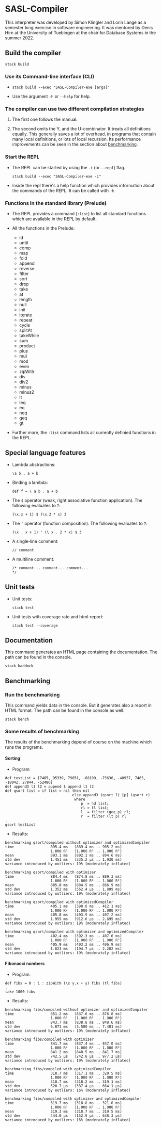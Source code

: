 # SASL-Compiler

This interpreter was developed by Simon Klingler and Lorin Lange as a semester long 
exercise in software engineering. It was mentored by Denis Hirn at the University of Tuebingen
at the chair for Database Systems in the summer 2022.

## Build the compiler ##

<pre><code>stack build</code></pre>

### Use its Command-line interface (CLI) ###

*   <pre><code>stack build --exec "SASL-Compiler-exe [args]"</code></pre>

*   Use the argument `-h` or `--help` for help.

### The compiler can use two different compilation strategies ###

1. The first one follows the manual.

2. The second omits the Y, and the U-combinator. It treats all definitions equally.
   This generally saves a lot of overhead, in programs that contain many local definitions, or lots of local recursion.
   Its performance improvements can be seen in the section about [benchmarking](#benchmarking).


### Start the REPL ###

*   The REPL can be started by using the `-i` (or `--repl`) flag.
     <pre><code>stack build --exec "SASL-Compiler-exe -i"</code></pre>
*    Inside the repl there's a help function which provides information about the commands of the REPL.
It can be called with `:h`.

### Functions in the standard library (Prelude) ###

*    The REPL provides a command (`:list`) to list all standard functions which are available in the REPL by default.

*    All the functions in the Prelude:
     * id
     * until
     * comp
     * map
     * fold
     * append
     * reverse
     * filter
     * sort
     * drop
     * take
     * at
     * length
     * null
     * init
     * iterate
     * repeat
     * cycle
     * splitAt
     * takeWhile
     * sum
     * product
     * plus
     * mul
     * mod
     * even
     * zipWith
     * div
     * div2
     * minus
     * minus2
     * lt
     * leq
     * eq
     * neq
     * geq
     * gt

*    Further more, the `:list` command lists all currently definied functions in the REPL.

## Special language features ##
*   Lambda abstractions:
        <pre><code>\a b . a + b</code></pre>
*   Binding a lambda:
        <pre><code>def f = \\ a b . a + b</code></pre>
*   The `$` operator (weak, right associative function application). The following evaluates to `7`:
        <pre><code>(\\x.x + 1) $ (\\x.2 * x) 3</code></pre>
*   The `'` operator (function composition). The following evaluates to `7`:
        <pre><code>(\\x . x + 1) ' (\\ x . 2 * x) $ 3 </code></pre>
*   A single-line comment:
        <pre><code>// comment</code></pre>
*   A multiline comment:
        <pre><code>/* comment...
        comment...
        comment... */</code></pre>

## Unit tests ##

*   Unit tests:
    <pre><code>stack test</code></pre>

*   Unit tests with coverage rate and html-report:
    <pre><code>stack test --coverage</code></pre>

## Documentation ##
This command generates an HTML page containing the documentation.
The path can be found in the console.
<pre><code>stack haddock</code></pre>

## Benchmarking ##
### Run the benchmarking ###
This command yields data in the console.
But it generates also a report in HTML format.
The path can be found in the console as well.

<pre><code>stack bench</code></pre>

### Some results of benchmarking ###
The results of the benchmarking depend of course on the 
machine which runs the programs.

#### Sorting ####

* Program:  
<pre><code>def testList = [7465, 95339, 79651, -68109, -73630, -40957, 7465, -18042, 27844, -52486]
def append3 l1 l2 = append $ append l1 l2
def qsort list = if list = nil then nil
                               else append3 (qsort l) [p] (qsort r)
                                where
                                   p  = hd list;
                                   rl = tl list;
                                   l  = filter (geq p) rl;
                                   r  = filter (lt p) rl
.
qsort testList</code></pre>

* Results:
<pre><code>benchmarking qsort/compiled without optimizer and optimizedCompiler
time                 895.4 ms   (889.4 ms .. 905.2 ms)
                     1.000 R²   (1.000 R² .. 1.000 R²)
mean                 893.1 ms   (892.1 ms .. 894.6 ms)
std dev              1.451 ms   (335.2 μs .. 1.930 ms)
variance introduced by outliers: 19% (moderately inflated)

benchmarking qsort/compiled with optimizer
time                 884.4 ms   (874.8 ms .. 889.3 ms)
                     1.000 R²   (1.000 R² .. 1.000 R²)
mean                 885.8 ms   (884.5 ms .. 886.9 ms)
std dev              1.352 ms   (562.4 μs .. 1.809 ms)
variance introduced by outliers: 19% (moderately inflated)

benchmarking qsort/compiled with optimizedCompiler
time                 405.1 ms   (398.8 ms .. 412.1 ms)
                     1.000 R²   (1.000 R² .. 1.000 R²)
mean                 405.8 ms   (403.9 ms .. 407.2 ms)
std dev              1.955 ms   (912.6 μs .. 2.695 ms)
variance introduced by outliers: 19% (moderately inflated)

benchmarking qsort/compiled with optimizer and optimizedCompiler
time                 402.4 ms   (392.3 ms .. 407.6 ms)
                     1.000 R²   (1.000 R² .. 1.000 R²)
mean                 405.9 ms   (403.2 ms .. 406.9 ms)
std dev              1.823 ms   (194.7 μs .. 2.282 ms)
variance introduced by outliers: 19% (moderately inflated)</code></pre>

#### Fibonacci numbers ####

* Program:
<pre><code>def fibs = 0 : 1 : zipWith (\x y.x + y) fibs (tl fibs)
.
take 1000 fibs</code></pre>

* Results:
<pre><code>benchmarking fibs/compiled without optimizer and optimizedCompiler
time                 851.2 ms   (837.6 ms .. 876.8 ms)
                     1.000 R²   (1.000 R² .. 1.000 R²)
mean                 843.7 ms   (838.8 ms .. 848.6 ms)
std dev              6.071 ms   (3.580 ms .. 7.401 ms)
variance introduced by outliers: 19% (moderately inflated)

benchmarking fibs/compiled with optimizer
time                 841.7 ms   (837.4 ms .. 847.0 ms)
                     1.000 R²   (1.000 R² .. 1.000 R²)
mean                 841.2 ms   (840.5 ms .. 841.7 ms)
std dev              742.5 μs   (242.8 μs .. 977.2 μs)
variance introduced by outliers: 19% (moderately inflated)

benchmarking fibs/compiled with optimizedCompiler
time                 318.7 ms   (317.1 ms .. 320.5 ms)
                     1.000 R²   (1.000 R² .. 1.000 R²)
mean                 318.7 ms   (318.2 ms .. 319.1 ms)
std dev              520.7 μs   (337.4 μs .. 664.1 μs)
variance introduced by outliers: 16% (moderately inflated)

benchmarking fibs/compiled with optimizer and optimizedCompiler
time                 319.7 ms   (318.8 ms .. 321.0 ms)
                     1.000 R²   (1.000 R² .. 1.000 R²)
mean                 319.3 ms   (318.7 ms .. 319.5 ms)
std dev              444.0 μs   (152.9 μs .. 638.3 μs)
variance introduced by outliers: 16% (moderately inflated)</code></pre>

